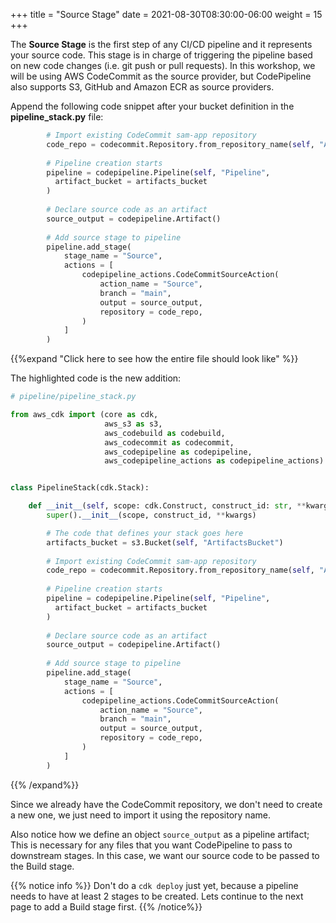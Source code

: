 +++
title = "Source Stage"
date = 2021-08-30T08:30:00-06:00
weight = 15
+++

The **Source Stage** is the first step of any CI/CD pipeline and it represents your source code. This stage is in charge of triggering the pipeline based on new code changes (i.e. git push or pull requests). In this workshop, we will be using AWS CodeCommit as the source provider, but CodePipeline also supports S3, GitHub and Amazon ECR as source providers.

Append the following code snippet after your bucket definition in the **pipeline_stack.py** file:

```python
        # Import existing CodeCommit sam-app repository
        code_repo = codecommit.Repository.from_repository_name(self, "AppRepository", "sam-app-python")
        
        # Pipeline creation starts
        pipeline = codepipeline.Pipeline(self, "Pipeline",
          artifact_bucket = artifacts_bucket
        )
        
        # Declare source code as an artifact
        source_output = codepipeline.Artifact()
        
        # Add source stage to pipeline
        pipeline.add_stage(
            stage_name = "Source", 
            actions = [ 
                codepipeline_actions.CodeCommitSourceAction(
                    action_name = "Source",
                    branch = "main",
                    output = source_output,
                    repository = code_repo,
                )
            ]
        )
```

{{%expand "Click here to see how the entire file should look like" %}}

The highlighted code is the new addition: 

```python {hl_lines=["19-41"]}
# pipeline/pipeline_stack.py

from aws_cdk import (core as cdk,
                     aws_s3 as s3,
                     aws_codebuild as codebuild,
                     aws_codecommit as codecommit,
                     aws_codepipeline as codepipeline,
                     aws_codepipeline_actions as codepipeline_actions)


class PipelineStack(cdk.Stack):

    def __init__(self, scope: cdk.Construct, construct_id: str, **kwargs) -> None:
        super().__init__(scope, construct_id, **kwargs)

        # The code that defines your stack goes here
        artifacts_bucket = s3.Bucket(self, "ArtifactsBucket")
        
        # Import existing CodeCommit sam-app repository
        code_repo = codecommit.Repository.from_repository_name(self, "AppRepository", "sam-app-python")
        
        # Pipeline creation starts
        pipeline = codepipeline.Pipeline(self, "Pipeline",
          artifact_bucket = artifacts_bucket
        )
        
        # Declare source code as an artifact
        source_output = codepipeline.Artifact()
        
        # Add source stage to pipeline
        pipeline.add_stage(
            stage_name = "Source", 
            actions = [ 
                codepipeline_actions.CodeCommitSourceAction(
                    action_name = "Source",
                    branch = "main",
                    output = source_output,
                    repository = code_repo,
                )
            ]
        )
```
{{% /expand%}}

Since we already have the CodeCommit repository, we don't need to create a new one, we just need to import it using the repository name. 

Also notice how we define an object `source_output` as a pipeline artifact; This is necessary for any files that you want CodePipeline to pass to downstream stages. In this case, we want our source code to be passed to the Build stage.

{{% notice info %}}
Don't do a `cdk deploy` just yet, because a pipeline needs to have at least 2 stages to be created. Lets continue to the next page to add a Build stage first.
{{% /notice%}}
